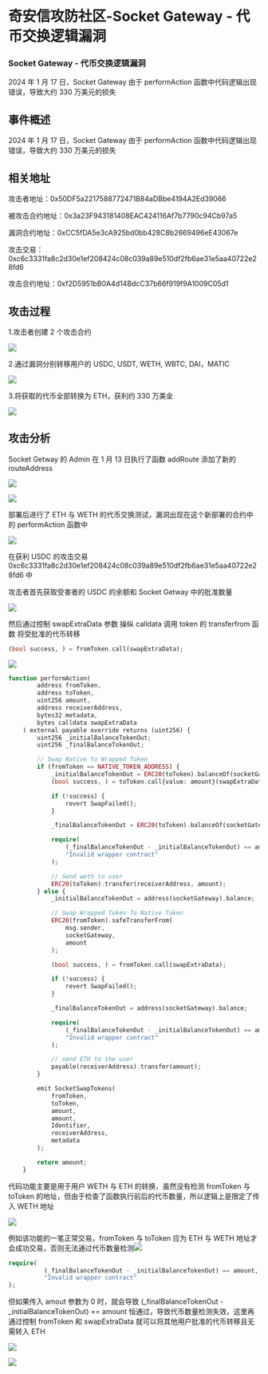 

# 奇安信攻防社区-Socket Gateway - 代币交换逻辑漏洞

### Socket Gateway - 代币交换逻辑漏洞

2024 年 1 月 17 日，Socket Gateway 由于 performAction 函数中代码逻辑出现错误，导致大约 330 万美元的损失

## 事件概述

2024 年 1 月 17 日，Socket Gateway 由于 performAction 函数中代码逻辑出现错误，导致大约 330 万美元的损失

## 相关地址

攻击者地址：0x50DF5a2217588772471B84aDBbe4194A2Ed39066

被攻击合约地址：0x3a23F943181408EAC424116Af7b7790c94Cb97a5

漏洞合约地址：0xCC5fDA5e3cA925bd0bb428C8b2669496eE43067e

攻击交易：0xc6c3331fa8c2d30e1ef208424c08c039a89e510df2fb6ae31e5aa40722e28fd6

攻击合约地址：0xf2D5951bB0A4d14BdcC37b66f919f9A1009C05d1

## 攻击过程

1.攻击者创建 2 个攻击合约

![](assets/1707040349-c7fdf713ec9f9462f15e0b2c6219b3a5.png)

2.通过漏洞分别转移用户的 USDC, USDT, WETH, WBTC, DAI，MATIC

![](assets/1707040349-dced3faac2563e0e094da5f8653177ac.png)

3.将获取的代币全部转换为 ETH，获利约 330 万美金

![](assets/1707040349-7869eaabaee5728cea118b106a5a25d4.png)

## 攻击分析

Socket Getway 的 Admin 在 1 月 13 日执行了函数 addRoute 添加了新的 routeAddress

![](assets/1707040349-788b9bf9093748c3f79a845997b990cc.png)

![](assets/1707040349-90ceb66d9d6c84469080916c72c5d64d.png)

部署后进行了 ETH 与 WETH 的代币交换测试，漏洞出现在这个新部署的合约中的 performAction 函数中

![](assets/1707040349-cdab549b0e97f5507591dca21f618aea.png)

在获利 USDC 的攻击交易 0xc6c3331fa8c2d30e1ef208424c08c039a89e510df2fb6ae31e5aa40722e28fd6 中

攻击者首先获取受害者的 USDC 的余额和 Socket Getway 中的批准数量

![](assets/1707040349-2241b816e07c9ce3ea73350391477e4b.png)

然后通过控制 swapExtraData 参数 操纵 calldata 调用 token 的 transferfrom 函数 将受批准的代币转移

```php
(bool success, ) = fromToken.call(swapExtraData);
```

![](assets/1707040349-178e2f7a4ccded39319bf82f15ec4d36.png)

```php
function performAction(
        address fromToken,
        address toToken,
        uint256 amount,
        address receiverAddress,
        bytes32 metadata,
        bytes calldata swapExtraData
    ) external payable override returns (uint256) {
        uint256 _initialBalanceTokenOut;
        uint256 _finalBalanceTokenOut;

        // Swap Native to Wrapped Token
        if (fromToken == NATIVE_TOKEN_ADDRESS) {
            _initialBalanceTokenOut = ERC20(toToken).balanceOf(socketGateway);
            (bool success, ) = toToken.call{value: amount}(swapExtraData);

            if (!success) {
                revert SwapFailed();
            }

            _finalBalanceTokenOut = ERC20(toToken).balanceOf(socketGateway);

            require(
                (_finalBalanceTokenOut - _initialBalanceTokenOut) == amount,
                "Invalid wrapper contract"
            );

            // Send weth to user
            ERC20(toToken).transfer(receiverAddress, amount);
        } else {
            _initialBalanceTokenOut = address(socketGateway).balance;

            // Swap Wrapped Token To Native Token
            ERC20(fromToken).safeTransferFrom(
                msg.sender,
                socketGateway,
                amount
            );

            (bool success, ) = fromToken.call(swapExtraData);

            if (!success) {
                revert SwapFailed();
            }

            _finalBalanceTokenOut = address(socketGateway).balance;

            require(
                (_finalBalanceTokenOut - _initialBalanceTokenOut) == amount,
                "Invalid wrapper contract"
            );

            // send ETH to the user
            payable(receiverAddress).transfer(amount);
        }

        emit SocketSwapTokens(
            fromToken,
            toToken,
            amount,
            amount,
            Identifier,
            receiverAddress,
            metadata
        );

        return amount;
    }
```

代码功能主要是用于用户 WETH 与 ETH 的转换，虽然没有检测 fromToken 与 toToken 的地址，但由于检查了函数执行前后的代币数量，所以逻辑上是限定了传入 WETH 地址

![](assets/1707040349-fad64ed26ca0407decbcad9411220ace.png)

例如该功能的一笔正常交易，fromToken 与 toToken 应为 ETH 与 WETH 地址才会成功交易，否则无法通过代币数量检测![](assets/1707040349-2e4b803b83dfa27cf738a1d98919d795.png)

```php
require(
          (_finalBalanceTokenOut - _initialBalanceTokenOut) == amount,
          "Invalid wrapper contract"
);
```

但如果传入 amout 参数为 0 时，就会导致 (\_finalBalanceTokenOut - \_initialBalanceTokenOut) == amount 恒通过，导致代币数量检测失效，这里再通过控制 fromToken 和 swapExtraData 就可以将其他用户批准的代币转移且无需转入 ETH

![](assets/1707040349-f6d33da4e3eab0649b8cb20e3ee9768e.png)

![](assets/1707040349-b22c7f5c6c3a68da50969494eb19e97c.png)
